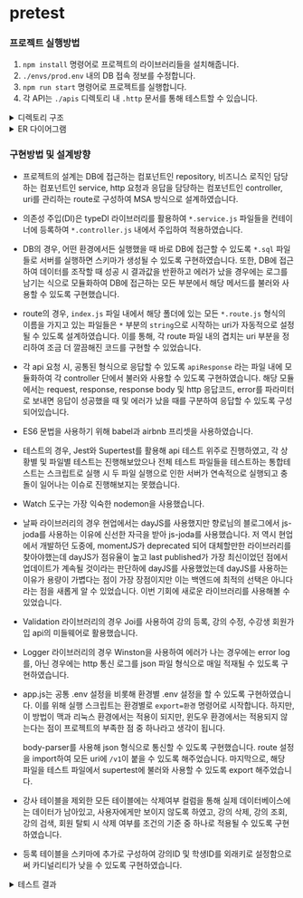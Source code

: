 # pretest
### 프로젝트 실행방법

1. `npm install` 명령어로 프로젝트의 라이브러리들을 설치해줍니다.
2. `./envs/prod.env` 내의 DB 접속 정보를 수정합니다.
3. `npm run start` 명령어로 프로젝트를 실행합니다.
4. 각 API는 `./apis` 디렉토리 내 `.http` 문서를 통해 테스트할 수 있습니다.

<details>
<summary>디렉토리 구조</summary>
<div markdown="1">

![img.png](images/img-structure.png)

- `./apis` 폴더는 env에 따른 다른 host 설정파일과 http 파일들로 구성하였습니다.
- `*.sql` 파일들은 DB 스키마 초기 설정을 위한 파일로 환경에 따라 분기하여 관리될 수 있도록 구성하였습니다.
- `./envs` 폴더는 환경에 따라 변수들을 관리될 수 있도록 분기하여 구성하였습니다. prod / dev / test 실행 환경에 따라 해당 파일이 .env 파일로 되어 작동합니다. 더불어, 공통적으로 사용되는 것들은 `./.env` 에 작성하였습니다.
- `./configs` 폴더는 DB 세팅 및 로깅을 위한 모듈로 구성하였습니다.
- `./routes` 폴더는 해당 폴더 내에 추후 프로젝트의 고도화를 고려하여 버전별로 구분하였습니다. 더불어, route 파일들의 이름을 토대로 uri가 설정될 수 있도록 했습니다.
- `./test` 폴더는 도메인별로 나누어 두 가지 테스트 파일들로 구성되어있습니다.
- `./utils` 폴더는 api response 형식을 통일하기 위한 설정파일으로 구성되어있습니다.

</div>
</details>

<details>
<summary>ER 다이어그램</summary>
<div markdown="1">

![ERDiagram.png](images/img-erd.png)

</div>
</details>

### 구현방법 및 설계방향

- 프로젝트의 설계는 DB에 접근하는 컴포넌트인 repository, 비즈니스 로직인 담당하는 컴포넌트인 service, http 요청과 응답을 담당하는 컴포넌트인 controller, uri를 관리하는 route로 구성하여 MSA 방식으로 설계하였습니다.
- 의존성 주입(DI)은 typeDI 라이브러리를 활용하여 `*.service.js` 파일들을 컨테이너에 등록하여 `*.controller.js` 내에서 주입하여 적용하였습니다.
- DB의 경우, 어떤 환경에서든 실행했을 때 바로 DB에 접근할 수 있도록 `*.sql` 파일들로 서버를 실행하면 스키마가 생성될 수 있도록 구현하였습니다. 또한, DB에 접근하여 데이터를 조작할 때 성공 시 결과값을 반환하고 에러가 났을 경우에는 로그를 남기는 식으로 모듈화하여 DB에 접근하는 모든 부분에서 해당 메서드를 불러와 사용할 수 있도록 구현했습니다.
- route의 경우, `index.js` 파일 내에서 해당 폴더에 있는 모든 `*.route.js` 형식의 이름을 가지고 있는 파일들은 `*` 부분의 `string`으로 시작하는 uri가 자동적으로 설정될 수 있도록 설계하였습니다. 이를 통해, 각 route 파일 내의 겹치는 uri 부분을 정리하여 조금 더 깔끔해진 코드를 구현할 수 있었습니다.
- 각 api 요청 시, 공통된 형식으로 응답할 수 있도록 `apiResponse` 라는 파일 내에 모듈화하여 각 controller 단에서 불러와 사용할 수 있도록 구현하였습니다. 해당 모듈에서는 request, response, response body 및 http 응답코드, error를 파라미터로 보내면 응답이 성공했을 때 및 에러가 났을 때를 구분하여 응답할 수 있도록 구성되어있습니다.
- ES6 문법을 사용하기 위해 babel과 airbnb 프리셋을 사용하였습니다.
- 테스트의 경우, Jest와 Supertest를 활용해 api 테스트 위주로 진행하였고, 각 상황별 및 파일별 테스트는 진행해보았으나 전체 테스트 파일들을 테스트하는 통합테스트는 스크립트로 실행 시 두 파일 실행으로 인한 서버가 연속적으로 실행되고 충돌이 일어나는 이슈로 진행해보지는 못했습니다.
- Watch 도구는 가장 익숙한 nodemon을 사용했습니다.
- 날짜 라이브러리의 경우 현업에서는 dayJS를 사용했지만 향로님의 블로그에서 js-joda를 사용하는 이유에 신선한 자극을 받아 js-joda를 사용했습니다. 저 역시 현업에서 개발하던 도중에, momentJS가 deprecated 되어 대체할만한 라이브러리를 찾아야했는데 dayJS가 점유율이 높고 last published가 가장 최신이었던 점에서 업데이트가 계속될 것이라는 판단하에 dayJS를 사용했었는데 dayJS를 사용하는 이유가 용량이 가볍다는 점이 가장 장점이지만 이는 백엔드에 최적의 선택은 아니다라는 점을 새롭게 알 수 있었습니다. 이번 기회에 새로운 라이브러리를 사용해볼 수 있었습니다.
- Validation 라이브러리의 경우 Joi를 사용하여 강의 등록, 강의 수정, 수강생 회원가입 api의 미들웨어로 활용했습니다.
- Logger 라이브러리의 경우 Winston을 사용하여 에러가 나는 경우에는 error log를, 아닌 경우에는 http 통신 로그를 json 파일 형식으로 매일 적재될 수 있도록 구현하였습니다.
- app.js는 공통 .env 설정을 비롯해 환경별 .env 설정을 할 수 있도록 구현하였습니다. 이를 위해 실행 스크립트는 환경별로 `export=환경` 명령어로 시작합니다. 하지만, 이 방법이 맥과 리눅스 환경에서는 적용이 되지만, 윈도우 환경에서는 적용되지 않는다는 점이 프로젝트의 부족한 점 중 하나라고 생각이 됩니다.

    body-parser를 사용해 json 형식으로 통신할 수 있도록 구현했습니다. route 설정을 import하여 모든 uri에 `/v1`이 붙을 수 있도록 해주었습니다. 마지막으로, 해당 파일을 테스트 파일에서 supertest에 불러와 사용할 수 있도록 export 해주었습니다.
- 강사 테이블을 제외한 모든 테이블에는 삭제여부 컬럼을 통해 실제 데이터베이스에는 데이터가 남아있고, 사용자에게만 보이지 않도록 하였고, 강의 삭제, 강의 조회, 강의 검색, 회원 탈퇴 시 삭제 여부를 조건의 기준 중 하나로 적용될 수 있도록 구현하였습니다.
- 등록 테이블을 스키마에 추가로 구성하여 강의ID 및 학생ID를 외래키로 설정함으로써 카디널리티가 낮을 수 있도록 구현하였습니다.

<details>
<summary>테스트 결과</summary>
<div markdown="1">

#### 강의 관련 API
![img-lecture-result.png](images/img-lecture-result.png)
![img-lecture-result2.png](images/img-lecture-result2.png)

#### 학생 관련 API
![img-student-result.png](images/img-student-result.png)

</div>
</details>
